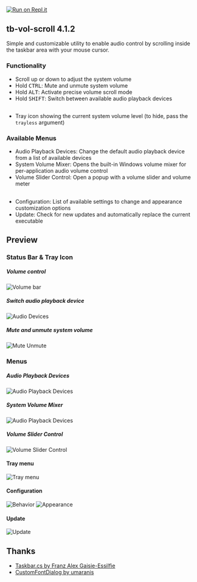 ## 




[![Run on Repl.it](https://repl.it/badge/github/dvingerh/TbVolScroll)](https://repl.it/github/dvingerh/TbVolScroll) 
## tb-vol-scroll 4.1.2

Simple and customizable utility to enable audio control by scrolling inside the taskbar area with your mouse cursor.

### Functionality

- Scroll up or down to adjust the system volume
- Hold <kbd>CTRL</kbd>: Mute and unmute system volume
- Hold <kbd>ALT</kbd>: Activate precise volume scroll mode
- Hold <kbd>SHIFT</kbd>: Switch between available audio playback devices
##
- Tray icon showing the current system volume level (to hide, pass the `trayless` argument)

### Available Menus
- Audio Playback Devices: Change the default audio playback device from a list of available devices
- System Volume Mixer: Opens the built-in Windows volume mixer for per-application audio volume control
- Volume Slider Control: Open a popup with a volume slider and volume meter
##
- Configuration: List of available settings to change and appearance customization options
- Update: Check for new updates and automatically replace the current executable

## Preview

### Status Bar & Tray Icon

##### Volume control
![Volume bar](Images/gif_volumebar.gif?raw=true)

##### Switch audio playback device
![Audio Devices](Images/gif_audiodevices.gif?raw=true)

##### Mute and unmute system volume
![Mute Unmute](Images/gif_mute.gif?raw=true)


### Menus

##### Audio Playback Devices
![Audio Playback Devices](Images/audioplaybackdevices.png?raw=true)

##### System Volume Mixer
![Audio Playback Devices](Images/systemvolumemixer.png?raw=true)

##### Volume Slider Control

![Volume Slider Control](Images/gif_volumeslidercontrol.gif?raw=true)

#### Tray menu

![Tray menu](Images/traymenu.png?raw=true)

#### Configuration

![Behavior](Images/configuration1.png?raw=true)
![Appearance](Images/configuration2.png?raw=true)

#### Update

![Update](Images/update.gif?raw=true)

## Thanks

- [Taskbar.cs by Franz Alex Gaisie-Essilfie](https://gist.githubusercontent.com/franzalex/e747e6b318ab8f328aa02301f25ec534/raw/84f731f2e2396dc8ce28b564a75b712bf56b184f/Taskbar.cs)
- [CustomFontDialog by umaranis](https://github.com/umaranis/CustomFontDialog)
